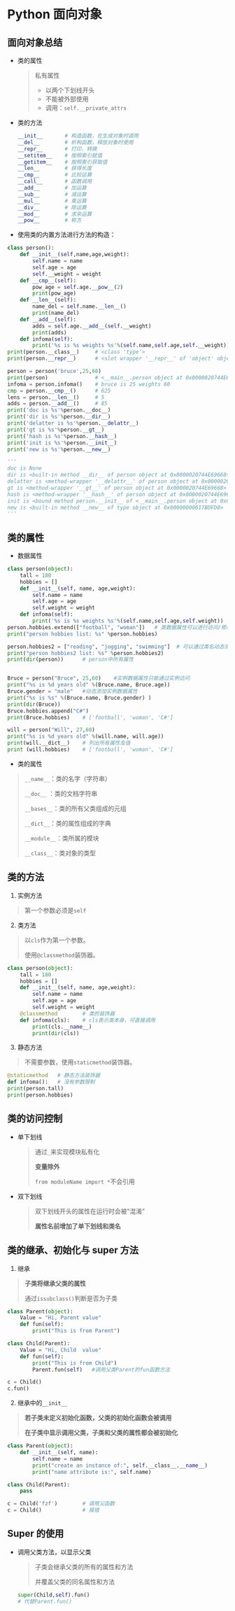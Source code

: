 <!--
title: 05-Python面向对象高级
sort:
-->

# Python 面向对象

## 面向对象总结

- 类的属性

  > 私有属性
  >
  > - 以两个下划线开头
  > - 不能被外部使用
  > - 调用：`self.__private_attrs`

- 类的方法

  ```python
  __init__       # 构造函数，在生成对象时调用
  __del__        # 析构函数，释放对象时使用
  __repr__       # 打印，转换
  __setitem__    # 按照索引赋值
  __getitem__    # 按照索引获取值
  __len__        # 获得长度
  __cmp__        # 比较运算
  __call__       # 函数调用
  __add__        # 加运算
  __sub__        # 减运算
  __mul__        # 乘运算
  __div__        # 除运算
  __mod__        # 求余运算
  __pow__        # 称方
  ```

- 使用类的内置方法进行方法的构造：

```python
class person():
    def __init__(self,name,age,weight):
        self.name = name
        self.age = age
        self.__weight = weight
    def __cmp__(self):
        pow_age = self.age.__pow__(2)
        print(pow_age)
    def __len__(self):
        name_del = self.name.__len__()
        print(name_del)
    def __add__(self):
        adds = self.age.__add__(self.__weight)
        print(adds)
    def infoma(self):
        print('%s is %s weights %s'%(self.name,self.age,self.__weight))
print(person.__class__)		# <class 'type'>
print(person.__repr__)		# <slot wrapper '__repr__' of 'object' objects>

person = person('bruce',25,60)
print(person)				# <__main__.person object at 0x0000020744E69668>
infoma = person.infoma()	# bruce is 25 weights 60
cmp = person.__cmp__()		# 625
lens = person.__len__()		# 5
adds = person.__add__()		# 85
print('doc is %s'%person.__doc__)
print('dir is %s'%person.__dir__)
print('delatter is %s'%person.__delattr__)
print('gt is %s'%person.__gt__)
print('hash is %s'%person.__hash__)
print('init is %s'%person.__init__)
print('new is %s'%person.__new__)

'''
doc is None
dir is <built-in method __dir__ of person object at 0x0000020744E69668>
delatter is <method-wrapper '__delattr__' of person object at 0x0000020744E69668>
gt is <method-wrapper '__gt__' of person object at 0x0000020744E69668>
hash is <method-wrapper '__hash__' of person object at 0x0000020744E69668>
init is <bound method person.__init__ of <__main__.person object at 0x0000020744E69668>>
new is <built-in method __new__ of type object at 0x00000000617BDFD0>
'''
```

## 类的属性

- 数据属性

```python
class person(object):
    tall = 180
    hobbies = []
    def __init__(self, name, age,weight):
        self.name = name
        self.age = age
        self.weight = weight
    def infoma(self):
        print('%s is %s weights %s'%(self.name,self.age,self.weight))
person.hobbies.extend(["football", "woman"])   # 类数据属性可以进行访问/修改
print("person hobbies list: %s" %person.hobbies)

person.hobbies2 = ["reading", "jogging", "swimming"]  # 可以通过类名动态添加类数据属性。
print("person hobbies2 list: %s" %person.hobbies2)
print(dir(person))		# person中所有属性


Bruce = person("Bruce", 25,60)    #实例数据属性只能通过实例访问
print("%s is %d years old" %(Bruce.name, Bruce.age))
Bruce.gender = "male"   #动态添加实例数据属性
print("%s is %s" %(Bruce.name, Bruce.gender) )
print(dir(Bruce))
Bruce.hobbies.append("C#")
print(Bruce.hobbies)	# ['football', 'woman', 'C#']

will = person("Will", 27,60)
print("%s is %d years old" %(will.name, will.age))
print(will.__dict__)    # 列出所有属性及值
print (will.hobbies)	# ['football', 'woman', 'C#']
```

- 类的属性

> `__name__`：类的名字（字符串）
>
> `__doc__` ：类的文档字符串
>
> `__bases__`：类的所有父类组成的元组
>
> `__dict__`：类的属性组成的字典
>
> `__module__`：类所属的模块
>
> `__class__`：类对象的类型

## 类的方法

1. 实例方法

> 第一个参数必须是`self`

2. 类方法

> 以`cls`作为第一个参数。
>
> 使用`@classmethod`装饰器。

```python
class person(object):
    tall = 180
    hobbies = []
    def __init__(self, name, age,weight):
        self.name = name
        self.age = age
        self.weight = weight
    @classmethod     	# 类的装饰器
    def infoma(cls):   	# cls表示类本身，可直接调用
        print(cls.__name__)
        print(dir(cls))
```

3. 静态方法

> 不需要参数，使用`staticmethod`装饰器。

```python
@staticmethod   # 静态方法装饰器
def infoma():	# 没有参数限制
print(person.tall)
print(person.hobbies)
```

## 类的访问控制

- 单下划线

  > 通过`_`来实现模块私有化
  >
  > **变量除外**
  >
  > `from moduleName import *`不会引用

- 双下划线

  > 双下划线开头的属性在运行时会被"混淆”
  >
  > **属性名前增加了单下划线和类名**

## 类的继承、初始化与 super 方法

1. 继承

> **子类将继承父类的属性**
>
> 通过`issubclass()`判断是否为子类

```python
class Parent(object):
    Value = "Hi, Parent value"
    def fun(self):
        print("This is from Parent")

class Child(Parent):
    Value = "Hi, Child  value"
    def fun(self):
        print("This is from Child")
        Parent.fun(self)   #调用父类Parent的fun函数方法

c = Child()
c.fun()
```

2. 继承中的`__init__`

> **若子类未定义初始化函数，父类的初始化函数会被调用**
>
> **在子类中显示调用父类，子类和父类的属性都会被初始化**

```python
class Parent(object):
    def __init__(self, name):
        self.name = name
        print("create an instance of:", self.__class__.__name__)
        print("name attribute is:", self.name)

class Child(Parent):
    pass

c = Child('fzf')		# 调用父函数
c = Child()				# 报错
```

## Super 的使用

- 调用父类方法，以显示父类

  > 子类会继承父类的所有的属性和方法
  >
  > 并覆盖父类的同名属性和方法

  ```python
  super(Child,self).fun()
  # 代替Parent.fun()
  ```
